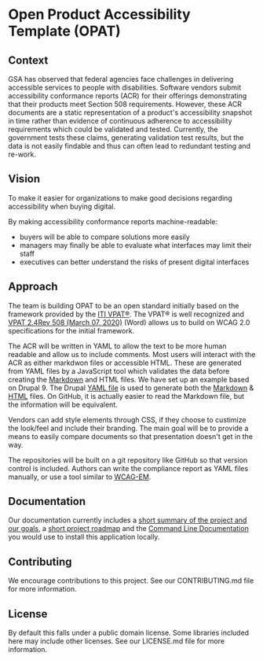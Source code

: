 # Open Product Accessibility Template (OPAT)

## Context

GSA has observed that federal agencies face challenges in delivering accessible services to people with disabilities. Software vendors submit accessibility conformance reports (ACR) for their offerings demonstrating that their products meet Section 508 requirements. However, these ACR documents are a static representation of a product's accessibility snapshot in time rather than evidence of continuous adherence to accessibility requirements which could be validated and tested. Currently, the government tests these claims, generating validation test results, but the data is not easily findable and thus can often lead to redundant testing and re-work.

## Vision

To make it easier for organizations to make good decisions regarding accessibility when buying digital.

By making accessibility conformance reports machine-readable:

- buyers will be able to compare solutions more easily
- managers may finally be able to evaluate what interfaces may limit their staff
- executives can better understand the risks of present digital interfaces

## Approach

The team is building OPAT to be an open standard initially based on the framework provided by the [ITI VPAT®](https://www.itic.org/policy/accessibility/vpat). The VPAT® is well recognized and [VPAT 2.4Rev 508 (March 07, 2020)](https://www.itic.org/dotAsset/b282ab06-0ab2-4540-adc2-78698058dfc3.doc) (Word) allows us to build on WCAG 2.0 specifications for the initial framework.

The ACR will be written in YAML to allow the text to be more human readable and allow us to include comments. Most users will interact with the ACR as either markdwon files or accessible HTML. These are generated from YAML files by a JavaScript tool which validates the data before creating the [Markdown](https://guides.github.com/features/mastering-markdown/) and HTML files. We have set up an example based on Drupal 9. The Drupal [YAML file](/opat/drupal-9.yaml) is used to generate both the [Markdown](/opat/drupal-9.markdown) & [HTML](/opat/drupal-9.html) files. On GitHub, it is actually easier to read the Markdown file, but the information will be equivalent.

Vendors can add style elements through CSS, if they choose to custimize the look/feel and include their branding. The main goal will be to provide a means to easily compare documents so that presentation doesn't get in the way.

The repositories will be built on a git repository like GitHub so that version control is included. Authors can write the compliance report as YAML files manually, or use a tool similar to [WCAG-EM](https://www.w3.org/WAI/eval/report-tool/#!/).

## Documentation

Our documentation currently includes a [short summary of the project and our goals](/docs/GSA-OPAT-Public.md), a [short project roadmap](/docs/ROADMAP.md) and the [Command Line Documentation](/docs/CLI.md) you would use to install this application locally.

## Contributing

We encourage contributions to this project. See our CONTRIBUTING.md file for more information.

## License

By default this falls under a public domain license. Some libraries included here may include other licenses. See our LICENSE.md file for more information.
